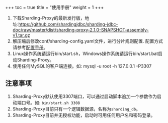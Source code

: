 +++
toc = true
title = "使用手册"
weight = 1
+++

1. 下载Sharding-Proxy的最新发行版，地址:https://github.com/shardingjdbc/sharding-jdbc-doc/raw/master/dist/sharding-proxy-2.1.0-SNAPSHOT-assembly-v1.tar.gz
1. 解压缩后修改conf/sharding-config.yaml文件，进行分片规则配置. 配置方式请参考[配置手册](/07-sharding-proxy/configuration/)。
1. Linux操作系统请运行bin/start.sh，Windows操作系统请运行bin/start.bat启动Sharding-Proxy。
1. 使用任何MySQL的客户端连接。如: mysql -u root -h 127.0.0.1 -P3307

## 注意事项

1. Sharding-Proxy默认使用3307端口，可以通过启动脚本追加一个参数作为启动端口号。如: `bin/start.sh 3308`
1. Sharding-Proxy目前只有一个逻辑数据源，名称为`sharding_db`。
1. Sharding-Proxy目前并无授权功能，启动时可用任何用户名和密码登录。
